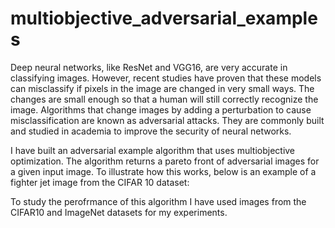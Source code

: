 # multiobjective_adversarial_examples
Deep neural networks, like ResNet and VGG16, are very accurate in classifying images. However, recent studies have proven that these models can misclassify if pixels in the image are changed in very small ways. The changes are small enough so that a human will still correctly recognize the image. Algorithms that change images by adding a perturbation to cause misclassification are known as adversarial attacks. They are commonly built and studied in academia to improve the security of neural networks.

I have built an adversarial example algorithm that uses multiobjective optimization. The algorithm returns a pareto front of adversarial images for a given input image. To illustrate how this works, below is an example of a fighter jet image from the CIFAR 10 dataset:

To study the perofrmance of this algorithm I have used images from the CIFAR10 and ImageNet datasets for my experiments. 


